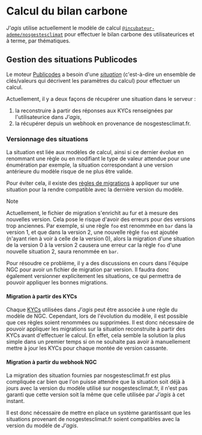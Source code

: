 # Calcul du bilan carbone

_J'agis_ utilise actuellement le modèle de calcul
[`@incubateur-ademe/nosgestesclimat`](https://publi.codes/@incubateur-ademe/nosgestesclimat)
pour effectuer le bilan carbone des utilisateurices et à terme, par
thématiques.

## Gestion des situations Publicodes

Le moteur [Publicodes](https://publi.codes) a besoin d'une
[_situation_](https://publi.codes/docs/api/publicodes/type-aliases/situation#example)
(c'est-à-dire un ensemble de clés/valeurs qui décrivent les paramètres du
calcul) pour effectuer un calcul.

Actuellement, il y a deux façons de récupérer une situation dans le serveur :

1. la reconstruire à partir des réponses aux KYCs renseignées par
   l'utilisateurice dans _J'agis_,
2. la récupérer depuis un webhook en provenance de nosgestesclimat.fr.

### Versionnage des situations

La situation est liée aux modèles de calcul, ainsi si ce dernier évolue en
renommant une règle ou en modifiant le type de valeur attendue pour une
énumération par exemple, la situation correspondant à une version antérieure du
modèle risque de ne plus être valide.

Pour éviter cela, il existe des [règles de
migrations](https://github.com/incubateur-ademe/nosgestesclimat/blob/preprod/migration/migration.yaml)
à appliquer sur une situation pour la rendre compatible avec la dernière
version du modèle.

> [!NOTE]
> Actuellement, le fichier de migration s'enrichit au fur et à mesure des
> nouvelles version. Cela pose le risque d'avoir des erreurs pour des versions
> trop anciennes. Par exemple, si une règle `foo` est renommée en `bar` dans la
> version 1, et que dans la version 2, une nouvelle règle `foo` est ajoutée
> (n'ayant rien à voir à celle de la version 0), alors la migration d'une
> situation de la version 0 à la version 2 causera une erreur car la règle
> `foo` d'une nouvelle situation 2, saura renommée en `bar`.
>
> Pour résoudre ce problème, il y a des discussions en cours dans l'équipe NGC
> pour avoir un fichier de migration par version. Il faudra donc également
> versionner explicitement les situations, ce qui permettra de pouvoir
> appliquer les bonnes migrations.

#### Migration à partir des KYCs

Chaque [KYCs](./kycs.md) utilisées dans _J'agis_ peut être associée à une règle du modèle de
NGC. Cependant, lors de l'évolution du modèle, il est possible que ces règles
soient renommées ou supprimées. Il est donc nécessaire de pouvoir appliquer les
migrations sur la situation reconstruite à partir des KYCs avant d'effectuer le
calcul. En effet, cela semble la solution la plus simple dans un premier temps
si on ne souhaite pas avoir à manuellement mettre à jour les KYCs pour chaque
montée de version cassante.

#### Migration à partir du webhook NGC

La migration des situation fournies par nosgestesclimat.fr est plus compliquée
car bien que l'on puisse attendre que la situation soit déjà à jours avec la
version du modèle utilisé sur nosgestesclimat.fr, il n'est pas garanti que
cette version soit la même que celle utilisée par _J'agis_ à cet instant.

Il est donc nécessaire de mettre en place un système garantissant que les
situations provenant de nosgestesclimat.fr soient compatibles avec la version
du modèle de _J'agis_.
